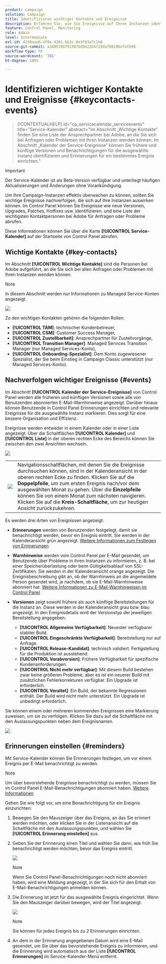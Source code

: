 ```yaml
---
product: campaign
solution: Campaign
title: Identifizieren wichtiger Kontakte und Ereignisse
description: Erfahren Sie, wie Sie Ereignisse auf Ihren Instanzen identifizieren und wichtige Ansprechpersonen bei Adobe finden können.
feature: Control Panel, Monitoring
role: Admin
level: Intermediate
exl-id: d230aae6-4f0e-4201-bb3c-0e3f83a7c1b8
source-git-commit: a3485766791387bd9422b4f29daf86296efafb98
workflow-type: ht
source-wordcount: '781'
ht-degree: 100%

---
```


# Identifizieren wichtiger Kontakte und Ereignisse {#keycontacts-events}

>[!CONTEXTUALHELP]
>id="cp_servicecalendar_serviceevents"
>title="Service-Kalender"
>abstract="Im Abschnitt „Wichtige Kontakte“ finden Sie eine Liste der Ansprechpartner bei Adobe, an die Sie sich bei Anfragen oder Problemen mit Ihren Instanzen wenden können. Im Abschnitt „Kalender der Service-Ereignisse“ können Sie frühere und künftige Versionen und Benachrichtigungen für die ausgewählte Instanz identifizieren und Erinnerungen für ein bestimmtes Ereignis einrichten."

>[!IMPORTANT]
>
>Der Service-Kalender ist als Beta-Version verfügbar und unterliegt häufigen Aktualisierungen und Änderungen ohne Vorankündigung.

Um Ihre Campaign-Instanzen effektiv überwachen zu können, sollten Sie wichtige Ereignisse nachverfolgen, die sich auf Ihre Instanzen auswirken können. Im Control Panel können Sie Ereignisse wie neue Versionen, Upgrades, Patches, Hotfixes usw. identifizieren. und eine Liste der wichtigsten Kontaktpersonen bei Adobe für Anfragen oder Probleme abrufen.

Diese Informationen können Sie über die Karte **[!UICONTROL Service-Kalender]** auf der Startseite von Control Panel abrufen.

## Wichtige Kontakte {#key-contacts}

Im Abschnitt **[!UICONTROL Wichtige Kontakte]** sind die Personen bei Adobe aufgeführt, an die Sie sich bei allen Anfragen oder Problemen mit Ihren Instanzen wenden können.

>[!NOTE]
>
>In diesem Abschnitt werden nur Informationen zu Managed Service-Konten angezeigt.

![](assets/service-events-contacts.png)

Zu den wichtigen Kontakten gehören die folgenden Rollen:

* **[!UICONTROL TAM]**: technischer Kundenbetreuer,
* **[!UICONTROL CSM]**: Customer Success Manager,
* **[!UICONTROL Zustellbarkeit]**: Ansprechpartner für Zustellvorgänge,
* **[!UICONTROL Transition Manager]**: Managed Services Transition Manager (nur Managed Services-Konto),
* **[!UICONTROL Onboarding-Spezialist]**: Dem Konto zugewiesener Spezialist, der Sie beim Einstieg in Campaign Classic unterstützt (nur Managed Services-Konto).

## Nachverfolgen wichtiger Ereignisse {#events}

Im Abschnitt **[!UICONTROL Kalender der Service-Ereignisse]** von Control Panel werden alle früheren und künftigen Versionen sowie alle von Benutzenden abonnierten E-Mail-Warnhinweise angezeigt. Darüber hinaus können Benutzende in Control Panel Erinnerungen einrichten und relevante Ereignisse für die ausgewählte Instanz markieren. Dies sorgt für eine bessere Organisation und Effizienz.

Ereignisse werden entweder in einem Kalender oder in einer Liste angezeigt. Über die Schaltflächen **[!UICONTROL Kalender]** und **[!UICONTROL Liste]** in der oberen rechten Ecke des Bereichs können Sie zwischen den zwei Ansichten wechseln.

![](assets/service-events-calendar.png)

<table><tr style="border: 0;">
<td><img src="assets/do-not-localize/nav-buttons.png">
</td><td>Navigationsschaltflächen, mit denen Sie die Ereignisse durchsuchen können, sind in der Kalenderansicht in der oberen rechten Ecke zu finden. Klicken Sie auf die <b>Doppelpfeile</b>, um zum ersten Ereignis nach/vor dem ausgewählten Monat zu gehen. Über die <b>Einzelpfeile</b> können Sie von einem Monat zum nächsten navigieren. Klicken Sie auf die <b>Kreis-Schaltfläche</b>, um zur heutigen Ansicht zurückzukehren.</td>
</tr></table>

Es werden drei Arten von Ereignissen angezeigt:

* **Erinnerungen** werden von Benutzenden festgelegt, damit sie benachrichtigt werden, bevor ein Ereignis eintritt. Sie werden in der Kalenderansicht grün angezeigt. [Weitere Informationen zum Festlegen von Erinnerungen](#reminders)
* **Warnhinweise** werden vom Control Panel per E-Mail gesendet, um Benutzende über Probleme in ihren Instanzen zu informieren, z. B. bei einer Speicherüberlastung oder beim Gültigkeitsablauf von SSL-Zertifikaten. Sie werden in der Kalenderansicht orange angezeigt. Die Ereignisbeschreibung gibt an, ob der Warnhinweis an die angemeldete Person gesendet wird, je nachdem, ob sie E-Mail-Warnhinweise abonniert hat. [Weitere Informationen zu E-Mail-Warnhinweisen im Control Panel](../performance-monitoring/using/email-alerting.md)

* **Versionen** zeigt sowohl frühere als auch künftige Bereitstellungen für die Instanz an. Diese werden in der Kalenderansicht grau bzw. blau angezeigt. In den Ereignisdetails wird der Versionstyp der jeweiligen Bereitstellung angegeben:

   * **[!UICONTROL Allgemeine Verfügbarkeit]**: Neuester verfügbarer stabiler Build.
   * **[!UICONTROL Eingeschränkte Verfügbarkeit]**: Bereitstellung nur auf Anfrage.
   * **[!UICONTROL Release-Kandidat]**: technisch validiert. Fertigstellung für die Produktion ist ausstehend.
   * **[!UICONTROL Vorabversion]**: Frühere Verfügbarkeit für spezifische Kundenanforderungen.
   * **[!UICONTROL Nicht mehr verfügbar]**: Mit diesem Build bestehen zwar keine größeren Probleme, aber es ist ein neuerer Build mit zusätzlichen Fehlerkorrekturen verfügbar. Ein Upgrade ist erforderlich.
   * **[!UICONTROL Veraltet]**: Ein Build, der bekannte Regressionen enthält. Der Build wird nicht mehr unterstützt. Ein Upgrade ist unbedingt erforderlich.

Sie können einem oder mehreren kommenden Ereignissen eine Markierung zuweisen, um sie zu verfolgen. Klicken Sie dazu auf die Schaltfläche mit den Auslassungspunkten neben dem Ereignisnamen.

![](assets/service-events-flag.png)

## Erinnerungen einstellen {#reminders}

Mit Service-Kalender können Sie Erinnerungen festlegen, um vor einem Ereignis per E-Mail benachrichtigt zu werden.

>[!NOTE]
>
>Um über bevorstehende Ereignisse benachrichtigt zu werden, müssen Sie im Control Panel E-Mail-Benachrichtigungen abonniert haben. [Weitere Informationen](../performance-monitoring/using/email-alerting.md)

Gehen Sie wie folgt vor, um eine Benachrichtigung für ein Ereignis einzurichten:

1. Bewegen Sie den Mauszeiger über das Ereignis, an das Sie erinnert werden möchten, oder klicken Sie in der Listenansicht auf die Schaltfläche mit den Auslassungspunkten, und wählen Sie **[!UICONTROL Erinnerung einstellen]** aus.

1. Geben Sie der Erinnerung einen Titel und wählen Sie dann, wie früh Sie benachrichtigt werden möchten, bevor das Ereignis eintritt.

   ![](assets/service-events-set-reminder.png)

   >[!NOTE]
   >
   >Wenn Sie Control Panel-Benachrichtigungen noch nicht abonniert haben, wird eine Meldung angezeigt, in der Sie sich für den Erhalt von E-Mail-Benachrichtigungen anmelden können.

1. Die Erinnerung ist jetzt für das ausgewählte Ereignis eingerichtet. Wenn Sie den Mauszeiger darüber bewegen, wird der Titel angezeigt.

   ![](assets/service-events-reminder.png)

   >[!NOTE]
   >
   >Sie können für jedes Ereignis bis zu 2 Erinnerungen einrichten.

1. An dem in der Erinnerung angegebenen Datum wird eine E-Mail gesendet, um Sie über das bevorstehende Ereignis zu informieren, und die Erinnerung wird automatisch aus der Liste **[!UICONTROL Erinnerungen]** im Service-Kalender-Menü entfernt.
